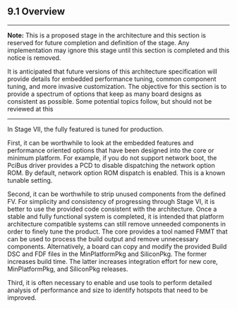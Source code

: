 <!--- @file
  9 Stage VII: Tuning

  Copyright (c) 2019, Intel Corporation. All rights reserved.<BR>

  Redistribution and use in source (original document form) and 'compiled'
  forms (converted to PDF, epub, HTML and other formats) with or without
  modification, are permitted provided that the following conditions are met:

  1) Redistributions of source code (original document form) must retain the
     above copyright notice, this list of conditions and the following
     disclaimer as the first lines of this file unmodified.

  2) Redistributions in compiled form (transformed to other DTDs, converted to
     PDF, epub, HTML and other formats) must reproduce the above copyright
     notice, this list of conditions and the following disclaimer in the
     documentation and/or other materials provided with the distribution.

  THIS DOCUMENTATION IS PROVIDED BY TIANOCORE PROJECT "AS IS" AND ANY EXPRESS OR
  IMPLIED WARRANTIES, INCLUDING, BUT NOT LIMITED TO, THE IMPLIED WARRANTIES OF
  MERCHANTABILITY AND FITNESS FOR A PARTICULAR PURPOSE ARE DISCLAIMED. IN NO
  EVENT SHALL TIANOCORE PROJECT  BE LIABLE FOR ANY DIRECT, INDIRECT, INCIDENTAL,
  SPECIAL, EXEMPLARY, OR CONSEQUENTIAL DAMAGES (INCLUDING, BUT NOT LIMITED TO,
  PROCUREMENT OF SUBSTITUTE GOODS OR SERVICES; LOSS OF USE, DATA, OR PROFITS;
  OR BUSINESS INTERRUPTION) HOWEVER CAUSED AND ON ANY THEORY OF LIABILITY,
  WHETHER IN CONTRACT, STRICT LIABILITY, OR TORT (INCLUDING NEGLIGENCE OR
  OTHERWISE) ARISING IN ANY WAY OUT OF THE USE OF THIS DOCUMENTATION, EVEN IF
  ADVISED OF THE POSSIBILITY OF SUCH DAMAGE.

-->

## 9.1 Overview
***
**Note:** This is a proposed stage in the architecture and this section is
reserved for future completion and definition of the stage. Any implementation 
may ignore this stage until this section is completed and this notice is 
removed.

It is anticipated that  future versions of this architecture specification 
will provide details for embedded performance tuning, common component
tuning, and more invasive customization. The objective for this section is to
provide a spectrum of options that keep as many board designs as consistent as
possible. Some potential topics follow, but should not be reviewed at this
***

In Stage VII, the fully featured is tuned for production.

First, it can be worthwhile to look at the embedded features and performance
oriented options that have been designed into the core or minimum platform. For
example, if you do not support network boot, the PciBus driver provides a PCD
to disable dispatching the network option ROM. By default, network option ROM
dispatch is enabled. This is a known tunable setting.

Second, it can be worthwhile to strip unused components from the defined FV.
For simplicity and consistency of progressing through Stage VI, it is better to
use the provided code consistent with the architecture. Once a stable and fully
functional system is completed, it is intended that platform architecture
compatible systems can still remove unneeded components in order to finely tune
the product. The core provides a tool named FMMT that can be used to process
the build output and remove unnecessary components. Alternatively, a board can
copy and modify the provided Build DSC and FDF files in the MinPlatformPkg and
SiliconPkg. The former increases build time. The latter increases integration
effort for new core, MinPlatformPkg, and SiliconPkg releases.

Third, it is often necessary to enable and use tools to perform detailed
analysis of performance and size to identify hotspots that need to be improved.
